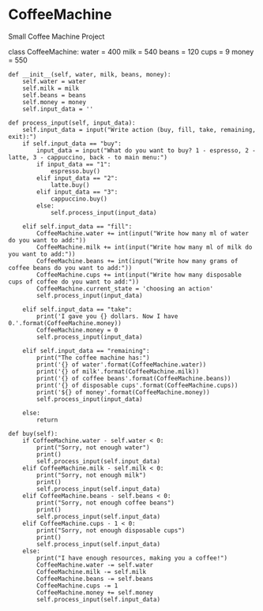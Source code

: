 # CoffeeMachine
Small Coffee Machine Project

class CoffeeMachine:
    water = 400
    milk = 540
    beans = 120
    cups = 9
    money = 550

    def __init__(self, water, milk, beans, money):
        self.water = water
        self.milk = milk
        self.beans = beans
        self.money = money
        self.input_data = ''

    def process_input(self, input_data):
        self.input_data = input("Write action (buy, fill, take, remaining, exit):")
        if self.input_data == "buy":
            input_data = input("What do you want to buy? 1 - espresso, 2 - latte, 3 - cappuccino, back - to main menu:")
            if input_data == "1":
                espresso.buy()
            elif input_data == "2":
                latte.buy()
            elif input_data == "3":
                cappuccino.buy()
            else:
                self.process_input(input_data)
                
        elif self.input_data == "fill":
            CoffeeMachine.water += int(input("Write how many ml of water do you want to add:"))
            CoffeeMachine.milk += int(input("Write how many ml of milk do you want to add:"))
            CoffeeMachine.beans += int(input("Write how many grams of coffee beans do you want to add:"))
            CoffeeMachine.cups += int(input("Write how many disposable cups of coffee do you want to add:"))
            CoffeeMachine.current_state = 'choosing an action'
            self.process_input(input_data)

        elif self.input_data == "take":
            print('I gave you {} dollars. Now I have 0.'.format(CoffeeMachine.money))
            CoffeeMachine.money = 0
            self.process_input(input_data)

        elif self.input_data == "remaining":
            print("The coffee machine has:")
            print('{} of water'.format(CoffeeMachine.water))
            print('{} of milk'.format(CoffeeMachine.milk))
            print('{} of coffee beans'.format(CoffeeMachine.beans))
            print('{} of disposable cups'.format(CoffeeMachine.cups))
            print('${} of money'.format(CoffeeMachine.money))
            self.process_input(input_data)

        else:
            return
            
    def buy(self):
        if CoffeeMachine.water - self.water < 0:
            print("Sorry, not enough water")
            print()
            self.process_input(self.input_data)
        elif CoffeeMachine.milk - self.milk < 0:
            print("Sorry, not enough milk")
            print()
            self.process_input(self.input_data)
        elif CoffeeMachine.beans - self.beans < 0:
            print("Sorry, not enough coffee beans")
            print()
            self.process_input(self.input_data)
        elif CoffeeMachine.cups - 1 < 0:
            print("Sorry, not enough disposable cups")
            print()
            self.process_input(self.input_data)
        else:
            print("I have enough resources, making you a coffee!")
            CoffeeMachine.water -= self.water
            CoffeeMachine.milk -= self.milk
            CoffeeMachine.beans -= self.beans
            CoffeeMachine.cups -= 1
            CoffeeMachine.money += self.money
            self.process_input(self.input_data)
            
